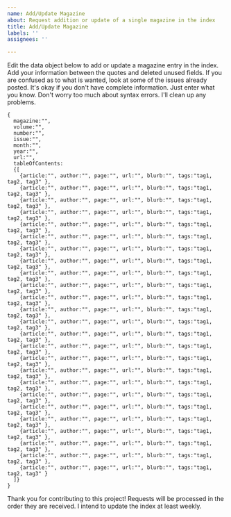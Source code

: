 ```yaml
---
name: Add/Update Magazine
about: Request addition or update of a single magazine in the index
title: Add/Update Magazine
labels: ''
assignees: ''

---
```

Edit the data object below to add or update a magazine entry in the index.  Add your information between the quotes and deleted unused fields.  If you are confused as to what is wanted, look at some of the issues already posted.  It's okay if you don't have complete information.  Just enter what you know.  Don't worry too much about syntax errors.  I'll clean up any problems.
```
{
  magazine:"",
  volume:"",
  number:"",
  issue:"",
  month:"",
  year:"",
  url:"",
  tableOfContents:
  {[
    {article:"", author:"", page:"", url:"", blurb:"", tags:"tag1, tag2, tag3" },
    {article:"", author:"", page:"", url:"", blurb:"", tags:"tag1, tag2, tag3" },
    {article:"", author:"", page:"", url:"", blurb:"", tags:"tag1, tag2, tag3" },
    {article:"", author:"", page:"", url:"", blurb:"", tags:"tag1, tag2, tag3" },
    {article:"", author:"", page:"", url:"", blurb:"", tags:"tag1, tag2, tag3" },
    {article:"", author:"", page:"", url:"", blurb:"", tags:"tag1, tag2, tag3" },
    {article:"", author:"", page:"", url:"", blurb:"", tags:"tag1, tag2, tag3" },
    {article:"", author:"", page:"", url:"", blurb:"", tags:"tag1, tag2, tag3" },
    {article:"", author:"", page:"", url:"", blurb:"", tags:"tag1, tag2, tag3" },
    {article:"", author:"", page:"", url:"", blurb:"", tags:"tag1, tag2, tag3" },
    {article:"", author:"", page:"", url:"", blurb:"", tags:"tag1, tag2, tag3" },
    {article:"", author:"", page:"", url:"", blurb:"", tags:"tag1, tag2, tag3" },
    {article:"", author:"", page:"", url:"", blurb:"", tags:"tag1, tag2, tag3" },
    {article:"", author:"", page:"", url:"", blurb:"", tags:"tag1, tag2, tag3" },
    {article:"", author:"", page:"", url:"", blurb:"", tags:"tag1, tag2, tag3" },
    {article:"", author:"", page:"", url:"", blurb:"", tags:"tag1, tag2, tag3" },
    {article:"", author:"", page:"", url:"", blurb:"", tags:"tag1, tag2, tag3" },
    {article:"", author:"", page:"", url:"", blurb:"", tags:"tag1, tag2, tag3" },
    {article:"", author:"", page:"", url:"", blurb:"", tags:"tag1, tag2, tag3" },
    {article:"", author:"", page:"", url:"", blurb:"", tags:"tag1, tag2, tag3" },
    {article:"", author:"", page:"", url:"", blurb:"", tags:"tag1, tag2, tag3" },
    {article:"", author:"", page:"", url:"", blurb:"", tags:"tag1, tag2, tag3" },
    {article:"", author:"", page:"", url:"", blurb:"", tags:"tag1, tag2, tag3" },
    {article:"", author:"", page:"", url:"", blurb:"", tags:"tag1, tag2, tag3" },
    {article:"", author:"", page:"", url:"", blurb:"", tags:"tag1, tag2, tag3" }
  ]}
}
```
Thank you for contributing to this project! Requests will be processed in the order they are received.  I intend to update the index at least weekly.
